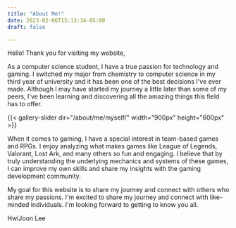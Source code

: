 ```yaml
---
title: "About Me!"
date: 2023-02-06T15:13:34-05:00
draft: false

---
```

Hello! Thank you for visiting my website,

As a computer science student, I have a true passion for technology and gaming. I switched my major from chemistry to computer science in my third year of university and it has been one of the best decisions I've ever made. Although I may have started my journey a little later than some of my peers, I've been learning and discovering all the amazing things this field has to offer.

{{< gallery-slider dir="/about/me/myself/" width="900px" height="600px" >}}

When it comes to gaming, I have a special interest in team-based games and RPGs. I enjoy analyzing what makes games like League of Legends, Valorant, Lost Ark, and many others so fun and engaging. I believe that by truly understanding the underlying mechanics and systems of these games, I can improve my own skills and share my insights with the gaming development community.


My goal for this website is to share my journey and connect with others who share my passions. I'm excited to share my journey and connect with like-minded individuals. I'm looking forward to getting to know you all. 

HwiJoon Lee


